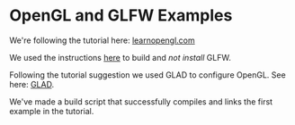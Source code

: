 # OpenGL and GLFW Examples

We're following the tutorial here: [learnopengl.com](https://learnopengl.com/Getting-started/Hello-Window)

We used the instructions [here](https://www.glfw.org/docs/3.3/compile.html) to build and _not install_ GLFW.

Following the tutorial suggestion we used GLAD to configure OpenGL. See here: [GLAD](https://glad.dav1d.de/).

We've made a build script that successfully compiles and links the first example in the tutorial.
